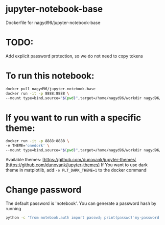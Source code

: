 # jupyter-notebook-base
Dockerfile for nagyd96/jupyter-notebook-base

# TODO:
Add explicit password protection, so we do not need to copy tokens

# To run this notebook:
```bash
docker pull nagyd96/jupyter-notebook-base
docker run -it -p 8888:8888 \
--mount type=bind,source="$(pwd)",target=/home/nagyd96/workdir nagyd96/jupyter-notebook-base:latest
```

# If you want to run with a specific theme:
```bash
docker run -it -p 8888:8888 \
-e THEME='onedork' \
--mount type=bind,source="$(pwd)",target=/home/nagyd96/workdir nagyd96/jupyter-notebook-base:latest
```
Available themes: [https://github.com/dunovank/jupyter-themes](https://github.com/dunovank/jupyter-themes)
If You want to use dark theme in matplotlib, add `-e PLT_DARK_THEME=1` to the docker command

# Change password
The default password is 'notebook'. You can generate a password hash by running
```bash
python -c "from notebook.auth import passwd; print(passwd('my-password'))
```
